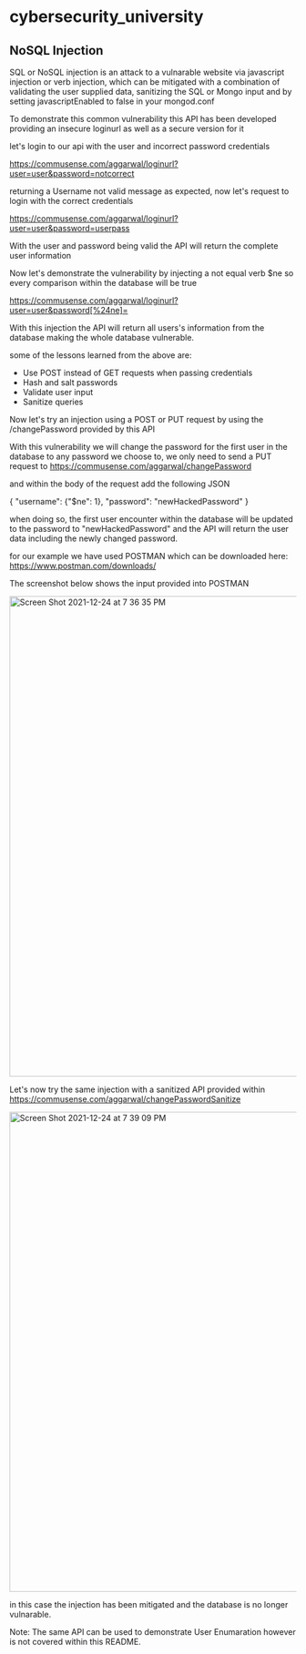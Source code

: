 # cybersecurity_university
## NoSQL Injection
SQL or NoSQL injection is an attack to a vulnarable website via javascript injection or verb injection, which can be mitigated with a 
combination of validating the user supplied data, sanitizing the SQL or Mongo input and by setting javascriptEnabled to false in your mongod.conf

To demonstrate this common vulnerability this API has been developed providing an insecure loginurl as well as a secure version for it

let's login to our api with the user and incorrect password credentials

https://commusense.com/aggarwal/loginurl?user=user&password=notcorrect

returning a Username not valid message as expected, now let's request to login with the correct credentials

https://commusense.com/aggarwal/loginurl?user=user&password=userpass

With the user and password being valid the API will return the complete user information

Now let's demonstrate the vulnerability by injecting a not equal verb $ne so every comparison within the database will be true

https://commusense.com/aggarwal/loginurl?user=user&password[%24ne]=

With this injection the API will return all users's information from the database making the whole database vulnerable.

some of the lessons learned from the above are:

* Use POST instead of GET requests when passing credentials
* Hash and salt passwords
* Validate user input
* Sanitize queries

Now let's try an injection using a POST or PUT request by using the /changePassword provided by this API

With this vulnerability we will change the password for the first user in the database to any password we choose to, we only need to send a PUT request to
https://commusense.com/aggarwal/changePassword

and within the body of the request add the following JSON

{
  "username": {"$ne": 1},
  "password": "newHackedPassword"
}

when doing so, the first user encounter within the database will be updated to the password to "newHackedPassword" and the API will return the user data including the newly changed password.

for our example we have used POSTMAN which can be downloaded here:
https://www.postman.com/downloads/

The screenshot below shows the input provided into POSTMAN

<img width="844" alt="Screen Shot 2021-12-24 at 7 36 35 PM" src="https://user-images.githubusercontent.com/47937620/147375557-f7eb16c9-2366-47b3-879d-e5fde53f727b.png">

Let's now try the same injection with a sanitized API provided within https://commusense.com/aggarwal/changePasswordSanitize

<img width="843" alt="Screen Shot 2021-12-24 at 7 39 09 PM" src="https://user-images.githubusercontent.com/47937620/147375586-cc88432d-6357-4234-a1f6-357b4eb27c86.png">

in this case the injection has been mitigated and the database is no longer vulnarable.

Note: The same API can be used to demonstrate User Enumaration however is not covered within this README.


